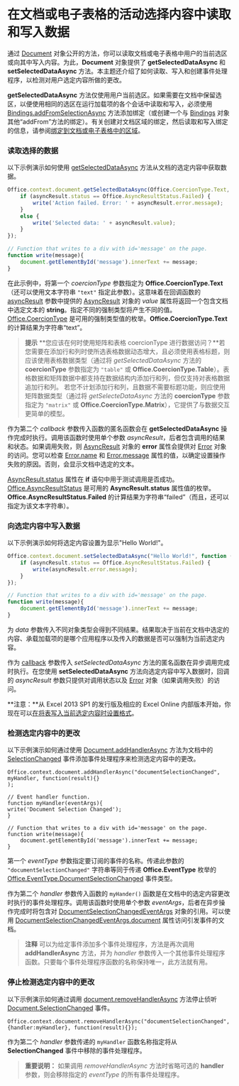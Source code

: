 
# 在文档或电子表格的活动选择内容中读取和写入数据

通过 [Document](../../reference/shared/document.md) 对象公开的方法，你可以读取文档或电子表格中用户的当前选区或向其中写入内容。为此，**Document** 对象提供了 **getSelectedDataAsync** 和 **setSelectedDataAsync** 方法。本主题还介绍了如何读取、写入和创建事件处理程序，以检测对用户选定内容所做的更改。


  **getSelectedDataAsync** 方法仅使用用户当前选区。如果需要在文档中保留选区，以便使用相同的选区在运行加载项的各个会话中读取和写入，必须使用 [Bindings.addFromSelectionAsync](http://msdn.microsoft.com/en-us/library/edc99214-e63e-43f2-9392-97ead42fc155.aspx) 方法添加绑定（或创建一个与 [Bindings](http://msdn.microsoft.com/en-us/library/09979e31-3bfb-45be-adda-0f7cc2db1fe1.aspx) 对象其他“addFrom”方法的绑定）。有关创建对文档区域的绑定，然后读取和写入绑定的信息，请参阅[绑定到文档或电子表格中的区域](../../docs/develop/bind-to-regions-in-a-document-or-spreadsheet.md)。


### 读取选择的数据


以下示例演示如何使用 [getSelectedDataAsync](../../reference/shared/document.getselecteddataasync.md) 方法从文档的选定内容中获取数据。


```js
Office.context.document.getSelectedDataAsync(Office.CoercionType.Text, function (asyncResult) {
    if (asyncResult.status == Office.AsyncResultStatus.Failed) {
        write('Action failed. Error: ' + asyncResult.error.message);
    }
    else {
        write('Selected data: ' + asyncResult.value);
    }
});

// Function that writes to a div with id='message' on the page.
function write(message){
    document.getElementById('message').innerText += message; 
}
```

在此示例中，将第一个  _coercionType_ 参数指定为 **Office.CoercionType.Text**（还可以使用文本字符串 `"text"` 指定此参数）。这意味着在回调函数的 [asyncResult](../../reference/shared/asyncresult.status.md) 参数中提供的 [AsyncResult](../../reference/shared/asyncresult.md) 对象的 _value_ 属性将返回一个包含文档中选定文本的 **string**。指定不同的强制类型将产生不同的值。[Office.CoercionType](../../reference/shared/coerciontype-enumeration.md) 是可用的强制类型值的枚举。**Office.CoercionType.Text** 的计算结果为字符串“text”。


 >**提示**   **您应该在何时使用矩阵和表格 coercionType 进行数据访问？**若您需要在添加行和列时使所选表格数据动态增大，且必须使用表格标题，则应该使用表格数据类型（通过将  _getSelectedDataAsync_ 方法的 **coercionType** 参数指定为 `"table"` 或 **Office.CoercionType.Table**）。表格数据和矩阵数据中都支持在数据结构内添加行和列，但仅支持对表格数据追加行和列。 若您不计划添加行和列，且数据不需要标题功能，则应使用矩阵数据类型（通过将  _getSelecteDataAsync_ 方法的 **coercionType** 参数指定为 `"matrix"` 或 **Office.CoercionType.Matrix**），它提供了与数据交互更简单的模型。

作为第二个  _callback_ 参数传入函数的匿名函数会在 **getSelectedDataAsync** 操作完成时执行。调用该函数时使用单个参数 _asyncResult_，后者包含调用的结果和状态。如果调用失败，则  [AsyncResult](../../reference/shared/asyncresult.context.md) 对象的 **error** 属性会提供对 [Error](../../reference/shared/error.md) 对象的访问。您可以检查 [Error.name](../../reference/shared/error.name.md) 和 [Error.message](../../reference/shared/error.message.md) 属性的值，以确定设置操作失败的原因。否则，会显示文档中选定的文本。

[AsyncResult.status](../../reference/shared/asyncresult.error.md) 属性在 **if** 语句中用于测试调用是否成功。[Office.AsyncResultStatus](../../reference/shared/asyncresultstatus-enumeration.md) 是可用的 **AsyncResult.status** 属性值的枚举。**Office.AsyncResultStatus.Failed** 的计算结果为字符串“failed”（而且，还可以指定为该文本字符串）。


### 向选定内容中写入数据


以下示例演示如何将选定内容设置为显示"Hello World!"。


```js
Office.context.document.setSelectedDataAsync("Hello World!", function (asyncResult) {
    if (asyncResult.status == Office.AsyncResultStatus.Failed) {
        write(asyncResult.error.message);
    }
});

// Function that writes to a div with id='message' on the page.
function write(message){
    document.getElementById('message').innerText += message; 
}
```

为  _data_ 参数传入不同对象类型会得到不同结果。结果取决于当前在文档中选定的内容、承载加载项的是哪个应用程序以及传入的数据是否可以强制为当前选定内容。

作为  [callback](../../reference/shared/document.setselecteddataasync.md) 参数传入 _setSelectedDataAsync_ 方法的匿名函数在异步调用完成时执行。在您使用 **setSelectedDataAsync** 方法向选定内容中写入数据时，回调的 _asyncResult_ 参数只提供对调用状态以及 [Error](../../reference/shared/error.md) 对象（如果调用失败）的访问。

 **注意：**从 Excel 2013 SP1 的发行版及相应的 Excel Online 内部版本开始，你现在可以[在将表写入当前选定内容时设置格式](../../docs/excel/format-tables-in-add-ins-for-excel.md)。


### 检测选定内容中的更改


以下示例演示如何通过使用 [Document.addHandlerAsync](../../reference/shared/document.addhandlerasync.md) 方法为文档中的 [SelectionChanged](../../reference/shared/document.selectionchanged.event.md) 事件添加事件处理程序来检测选定内容中的更改。


```
Office.context.document.addHandlerAsync("documentSelectionChanged", myHandler, function(result){} 
);

// Event handler function.
function myHandler(eventArgs){
write('Document Selection Changed');
}

// Function that writes to a div with id='message' on the page.
function write(message){
    document.getElementById('message').innerText += message; 
}
```

第一个  _eventType_ 参数指定要订阅的事件的名称。传递此参数的 `"documentSelectionChanged"` 字符串等同于传递 **Office.EventType** 枚举的 [Office.EventType.DocumentSelectionChanged](../../reference/shared/eventtype-enumeration.md) 事件类型。

作为第二个 _handler_ 参数传入函数的 `myHander()` 函数是在文档中的选定内容更改时执行的事件处理程序。调用该函数时使用单个参数 _eventArgs_，后者在异步操作完成时将包含对 [DocumentSelectionChangedEventArgs](../../reference/shared/document.selectionchangedeventargs.md) 对象的引用。可以使用 [DocumentSelectionChangedEventArgs.document](../../reference/shared/document.selectionchangedeventargs.document.md) 属性访问引发事件的文档。


 >**注释**  可以为给定事件添加多个事件处理程序，方法是再次调用  **addHandlerAsync** 方法，并为 _handler_ 参数传入一个其他事件处理程序函数。只要每个事件处理程序函数的名称保持唯一，此方法就有用。


### 停止检测选定内容中的更改


以下示例演示如何通过调用 [document.removeHandlerAsync](../../reference/shared/document.selectionchanged.event.md) 方法停止侦听 [Document.SelectionChanged](../../reference/shared/document.removehandlerasync.md) 事件。


```
Office.context.document.removeHandlerAsync("documentSelectionChanged", {handler:myHandler}, function(result){});
```

作为第二个  _handler_ 参数传递的 `myHandler` 函数名称指定将从 **SelectionChanged** 事件中移除的事件处理程序。


 >**重要说明：**  如果调用  _removeHandlerAsync_ 方法时省略可选的 **handler** 参数，则会移除指定的 _eventType_ 的所有事件处理程序。

